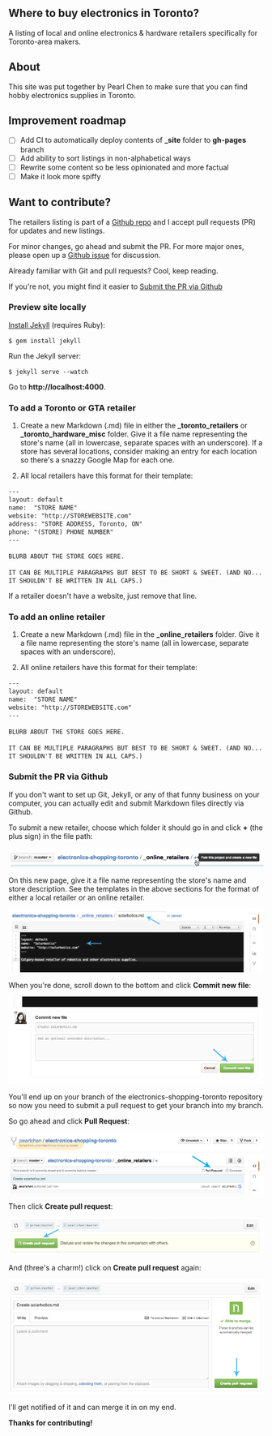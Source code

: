 Where to buy electronics in Toronto?
------------------------------------

A listing of local and online electronics &amp; hardware retailers specifically for Toronto-area makers.

## About

This site was put together by Pearl Chen to make sure that you can find hobby electronics supplies in Toronto.

## Improvement roadmap

* [ ] Add CI to automatically deploy contents of **_site** folder to **gh-pages** branch
* [ ] Add ability to sort listings in non-alphabetical ways
* [ ] Rewrite some content so be less opinionated and more factual
* [ ] Make it look more spiffy

## Want to contribute?

The retailers listing is part of a [Github repo](https://github.com/pchen/electronics-shopping-toronto) and I accept pull requests (PR) for updates and new listings. 

For minor changes, go ahead and submit the PR. For more major ones, please open up a [Github issue](https://github.com/pchen/electronics-shopping-toronto/issues) for discussion.

Already familiar with Git and pull requests? Cool, keep reading.

If you're not, you might find it easier to [Submit the PR via Github](#submit-the-pr-via-github)

### Preview site locally

[Install Jekyll](http://jekyllrb.com/docs/installation/) (requires Ruby):

```
$ gem install jekyll
```

Run the Jekyll server:

```
$ jekyll serve --watch
```

Go to **http://localhost:4000**.


### To add a Toronto or GTA retailer

1. Create a new Markdown (.md) file in either the **_toronto_retailers** or **_toronto_hardware_misc** folder. Give it a file name representing the store's name (all in lowercase, separate spaces with an underscore). If a store has several locations, consider making an entry for each location so there's a snazzy Google Map for each one. 

2. All local retailers have this format for their template:

```
---
layout: default
name:  "STORE NAME"
website: "http://STOREWEBSITE.com"
address: "STORE ADDRESS, Toronto, ON"
phone: "(STORE) PHONE NUMBER"
---

BLURB ABOUT THE STORE GOES HERE.

IT CAN BE MULTIPLE PARAGRAPHS BUT BEST TO BE SHORT & SWEET. (AND NO... IT SHOULDN'T BE WRITTEN IN ALL CAPS.)
```

If a retailer doesn't have a website, just remove that line.

### To add an online retailer

1. Create a new Markdown (.md) file in the **_online_retailers** folder. Give it a file name representing the store's name (all in lowercase, separate spaces with an underscore).

2. All online retailers have this format for their template:

```
---
layout: default
name:  "STORE NAME"
website: "http://STOREWEBSITE.com"
---

BLURB ABOUT THE STORE GOES HERE.

IT CAN BE MULTIPLE PARAGRAPHS BUT BEST TO BE SHORT & SWEET. (AND NO... IT SHOULDN'T BE WRITTEN IN ALL CAPS.)
```

### Submit the PR via Github

If you don't want to set up Git, Jekyll, or any of that funny business on your computer, you can actually edit and submit Markdown files directly via Github.

To submit a new retailer, choose which folder it should go in and click **+** (the plus sign) in the file path:

![Click on 'Fork this project and create a new file'](readme_images/create-new-file.png)

On this new page, give it a file name representing the store's name and store description. See the templates in the above sections for the format of either a local retailer or an online retailer.

![Add file name, and store description](readme_images/add-file-name-store-description.png)

When you're done, scroll down to the bottom and click **Commit new file**:

![Click Commit new file](readme_images/click-commit-new-file.png)

You'll end up on your branch of the electronics-shopping-toronto repository so now you need to submit a pull request to get your branch into my branch. 

So go ahead and click **Pull Request**:

![Click Pull Request](readme_images/click-pull-request.png)

Then click **Create pull request**:

![Click Pull Request](readme_images/click-create-pull-request.png)

And (three's a charm!) click on **Create pull request** again:

![Click Pull Request again](readme_images/click-create-pull-request-again.png)

I'll get notified of it and can merge it in on my end.

**Thanks for contributing!**

